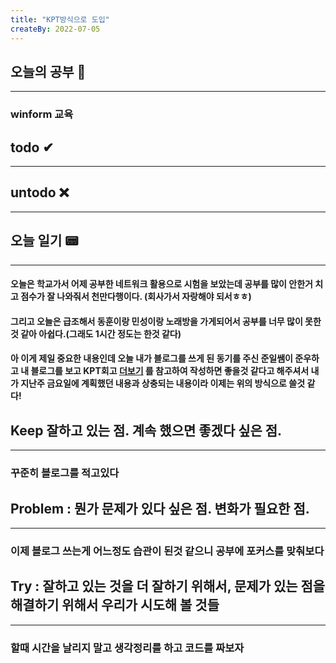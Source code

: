 ```yaml
---
title: "KPT방식으로 도입"
createBy: 2022-07-05
---
```

## 오늘의 공부 🎉
---
### winform 교육

## todo ✔
---
### 
## untodo ❌
---

## 오늘 일기 📟
---
#### 오늘은 학교가서 어제 공부한 네트워크 활용으로 시험을 보았는데 공부를 많이 안한거 치고 점수가 잘 나와줘서 천만다행이다. (회사가서 자랑해야 되서ㅎㅎ)
#### 그리고 오늘은 급조해서 동훈이랑 민성이랑 노래방을 가게되어서 공부를 너무 많이 못한것 같아 아쉽다.(그래도 1시간 정도는 한것 같다)
####
#### 아 이게 제일 중요한 내용인데 오늘 내가 블로그를 쓰게 된 동기를 주신 준일쌤이 준우하고 내 블로그를 보고 KPT회고 [더보기](https://techblog.woowahan.com/2677/) 를 참고하여 작성하면 좋을것 같다고 해주셔서 내가 지난주 금요일에 계획했던 내용과 상충되는 내용이라 이제는 위의 방식으로 쓸것 같다!

## Keep 잘하고 있는 점. 계속 했으면 좋겠다 싶은 점.
---
### 꾸준히 블로그를 적고있다

## Problem : 뭔가 문제가 있다 싶은 점. 변화가 필요한 점.
---
### 이제 블로그 쓰는게 어느정도 습관이 된것 같으니 공부에 포커스를 맞춰보다

## Try : 잘하고 있는 것을 더 잘하기 위해서, 문제가 있는 점을 해결하기 위해서 우리가 시도해 볼 것들
---
### 할때 시간을 날리지 말고 생각정리를 하고 코드를 짜보자